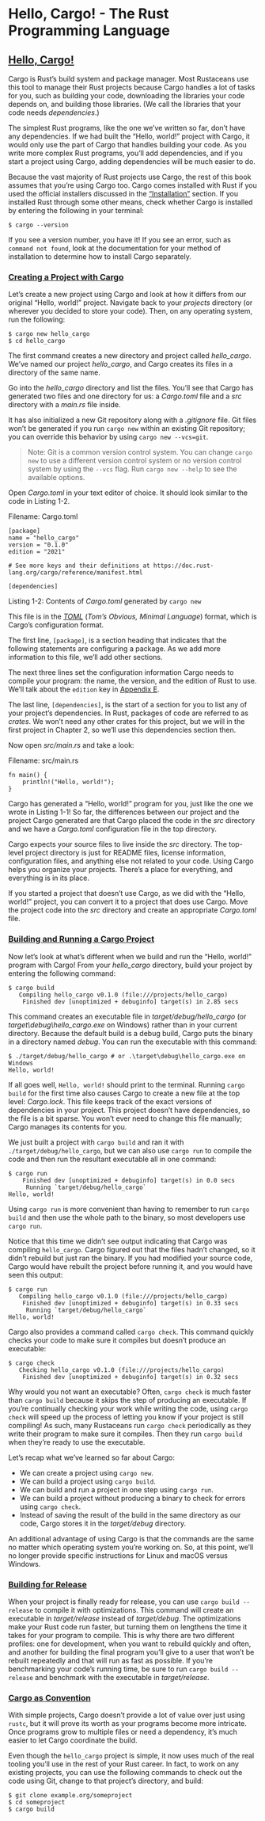 # Hello, Cargo! - The Rust Programming Language

[Hello, Cargo!](#hello-cargo)
-----------------------------

Cargo is Rust’s build system and package manager. Most Rustaceans use this tool to manage their Rust projects because Cargo handles a lot of tasks for you, such as building your code, downloading the libraries your code depends on, and building those libraries. (We call the libraries that your code needs _dependencies_.)

The simplest Rust programs, like the one we’ve written so far, don’t have any dependencies. If we had built the “Hello, world!” project with Cargo, it would only use the part of Cargo that handles building your code. As you write more complex Rust programs, you’ll add dependencies, and if you start a project using Cargo, adding dependencies will be much easier to do.

Because the vast majority of Rust projects use Cargo, the rest of this book assumes that you’re using Cargo too. Cargo comes installed with Rust if you used the official installers discussed in the [“Installation”](https://doc.rust-lang.org/book/ch01-01-installation.html#installation) section. If you installed Rust through some other means, check whether Cargo is installed by entering the following in your terminal:

```
$ cargo --version

```


If you see a version number, you have it! If you see an error, such as `command not found`, look at the documentation for your method of installation to determine how to install Cargo separately.

### [Creating a Project with Cargo](#creating-a-project-with-cargo)

Let’s create a new project using Cargo and look at how it differs from our original “Hello, world!” project. Navigate back to your _projects_ directory (or wherever you decided to store your code). Then, on any operating system, run the following:

```
$ cargo new hello_cargo
$ cd hello_cargo

```


The first command creates a new directory and project called _hello\_cargo_. We’ve named our project _hello\_cargo_, and Cargo creates its files in a directory of the same name.

Go into the _hello\_cargo_ directory and list the files. You’ll see that Cargo has generated two files and one directory for us: a _Cargo.toml_ file and a _src_ directory with a _main.rs_ file inside.

It has also initialized a new Git repository along with a _.gitignore_ file. Git files won’t be generated if you run `cargo new` within an existing Git repository; you can override this behavior by using `cargo new --vcs=git`.

> Note: Git is a common version control system. You can change `cargo new` to use a different version control system or no version control system by using the `--vcs` flag. Run `cargo new --help` to see the available options.

Open _Cargo.toml_ in your text editor of choice. It should look similar to the code in Listing 1-2.

Filename: Cargo.toml

```
[package]
name = "hello_cargo"
version = "0.1.0"
edition = "2021"

# See more keys and their definitions at https://doc.rust-lang.org/cargo/reference/manifest.html

[dependencies]

```


Listing 1-2: Contents of _Cargo.toml_ generated by `cargo new`

This file is in the [_TOML_](https://toml.io/) (_Tom’s Obvious, Minimal Language_) format, which is Cargo’s configuration format.

The first line, `[package]`, is a section heading that indicates that the following statements are configuring a package. As we add more information to this file, we’ll add other sections.

The next three lines set the configuration information Cargo needs to compile your program: the name, the version, and the edition of Rust to use. We’ll talk about the `edition` key in [Appendix E](https://doc.rust-lang.org/book/appendix-05-editions.html).

The last line, `[dependencies]`, is the start of a section for you to list any of your project’s dependencies. In Rust, packages of code are referred to as _crates_. We won’t need any other crates for this project, but we will in the first project in Chapter 2, so we’ll use this dependencies section then.

Now open _src/main.rs_ and take a look:

Filename: src/main.rs

```
fn main() {
    println!("Hello, world!");
}

```


Cargo has generated a “Hello, world!” program for you, just like the one we wrote in Listing 1-1! So far, the differences between our project and the project Cargo generated are that Cargo placed the code in the _src_ directory and we have a _Cargo.toml_ configuration file in the top directory.

Cargo expects your source files to live inside the _src_ directory. The top-level project directory is just for README files, license information, configuration files, and anything else not related to your code. Using Cargo helps you organize your projects. There’s a place for everything, and everything is in its place.

If you started a project that doesn’t use Cargo, as we did with the “Hello, world!” project, you can convert it to a project that does use Cargo. Move the project code into the _src_ directory and create an appropriate _Cargo.toml_ file.

### [Building and Running a Cargo Project](#building-and-running-a-cargo-project)

Now let’s look at what’s different when we build and run the “Hello, world!” program with Cargo! From your _hello\_cargo_ directory, build your project by entering the following command:

```
$ cargo build
   Compiling hello_cargo v0.1.0 (file:///projects/hello_cargo)
    Finished dev [unoptimized + debuginfo] target(s) in 2.85 secs

```


This command creates an executable file in _target/debug/hello\_cargo_ (or _target\\debug\\hello\_cargo.exe_ on Windows) rather than in your current directory. Because the default build is a debug build, Cargo puts the binary in a directory named _debug_. You can run the executable with this command:

```
$ ./target/debug/hello_cargo # or .\target\debug\hello_cargo.exe on Windows
Hello, world!

```


If all goes well, `Hello, world!` should print to the terminal. Running `cargo build` for the first time also causes Cargo to create a new file at the top level: _Cargo.lock_. This file keeps track of the exact versions of dependencies in your project. This project doesn’t have dependencies, so the file is a bit sparse. You won’t ever need to change this file manually; Cargo manages its contents for you.

We just built a project with `cargo build` and ran it with `./target/debug/hello_cargo`, but we can also use `cargo run` to compile the code and then run the resultant executable all in one command:

```
$ cargo run
    Finished dev [unoptimized + debuginfo] target(s) in 0.0 secs
     Running `target/debug/hello_cargo`
Hello, world!

```


Using `cargo run` is more convenient than having to remember to run `cargo build` and then use the whole path to the binary, so most developers use `cargo run`.

Notice that this time we didn’t see output indicating that Cargo was compiling `hello_cargo`. Cargo figured out that the files hadn’t changed, so it didn’t rebuild but just ran the binary. If you had modified your source code, Cargo would have rebuilt the project before running it, and you would have seen this output:

```
$ cargo run
   Compiling hello_cargo v0.1.0 (file:///projects/hello_cargo)
    Finished dev [unoptimized + debuginfo] target(s) in 0.33 secs
     Running `target/debug/hello_cargo`
Hello, world!

```


Cargo also provides a command called `cargo check`. This command quickly checks your code to make sure it compiles but doesn’t produce an executable:

```
$ cargo check
   Checking hello_cargo v0.1.0 (file:///projects/hello_cargo)
    Finished dev [unoptimized + debuginfo] target(s) in 0.32 secs

```


Why would you not want an executable? Often, `cargo check` is much faster than `cargo build` because it skips the step of producing an executable. If you’re continually checking your work while writing the code, using `cargo check` will speed up the process of letting you know if your project is still compiling! As such, many Rustaceans run `cargo check` periodically as they write their program to make sure it compiles. Then they run `cargo build` when they’re ready to use the executable.

Let’s recap what we’ve learned so far about Cargo:

*   We can create a project using `cargo new`.
*   We can build a project using `cargo build`.
*   We can build and run a project in one step using `cargo run`.
*   We can build a project without producing a binary to check for errors using `cargo check`.
*   Instead of saving the result of the build in the same directory as our code, Cargo stores it in the _target/debug_ directory.

An additional advantage of using Cargo is that the commands are the same no matter which operating system you’re working on. So, at this point, we’ll no longer provide specific instructions for Linux and macOS versus Windows.

### [Building for Release](#building-for-release)

When your project is finally ready for release, you can use `cargo build --release` to compile it with optimizations. This command will create an executable in _target/release_ instead of _target/debug_. The optimizations make your Rust code run faster, but turning them on lengthens the time it takes for your program to compile. This is why there are two different profiles: one for development, when you want to rebuild quickly and often, and another for building the final program you’ll give to a user that won’t be rebuilt repeatedly and that will run as fast as possible. If you’re benchmarking your code’s running time, be sure to run `cargo build --release` and benchmark with the executable in _target/release_.

### [Cargo as Convention](#cargo-as-convention)

With simple projects, Cargo doesn’t provide a lot of value over just using `rustc`, but it will prove its worth as your programs become more intricate. Once programs grow to multiple files or need a dependency, it’s much easier to let Cargo coordinate the build.

Even though the `hello_cargo` project is simple, it now uses much of the real tooling you’ll use in the rest of your Rust career. In fact, to work on any existing projects, you can use the following commands to check out the code using Git, change to that project’s directory, and build:

```
$ git clone example.org/someproject
$ cd someproject
$ cargo build

```


